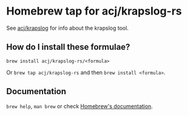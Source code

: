 # Homebrew tap for acj/krapslog-rs

See [acj/krapslog](https://github.com/acj/krapslog-rs) for info about the krapslog tool.

## How do I install these formulae?

`brew install acj/krapslog-rs/<formula>`

Or `brew tap acj/krapslog-rs` and then `brew install <formula>`.

## Documentation

`brew help`, `man brew` or check [Homebrew's documentation](https://docs.brew.sh).
